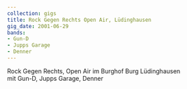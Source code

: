 ```yaml
---
collection: gigs
title: Rock Gegen Rechts Open Air, Lüdinghausen
gig_date: 2001-06-29
bands:
- Gun-D
- Jupps Garage
- Denner
---
```


Rock Gegen Rechts, Open Air im	Burghof Burg Lüdinghausen\
mit Gun-D, Jupps Garage, Denner
